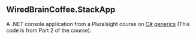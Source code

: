 ## WiredBrainCoffee.StackApp
A .NET console application from a Pluralsight course on [C# generics](https://app.pluralsight.com/library/courses/c-sharp-generics/table-of-contents) (This code is from Part 2 of the course). 
